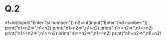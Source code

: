 # Q.2
n1=int(input("Enter 1st number:")) n2=int(input("Enter 2nd number:"))  print("n1&lt;n2=>",n1&lt;n2) print("n1>n2=>",n1>n2) print("n1&lt;=n2=>",n1&lt;=n2) print("n1>=n2=>",n1>=n2) print("n1==n2=>",n1==n2) print("n1!=n2=>",n1!=n2)
